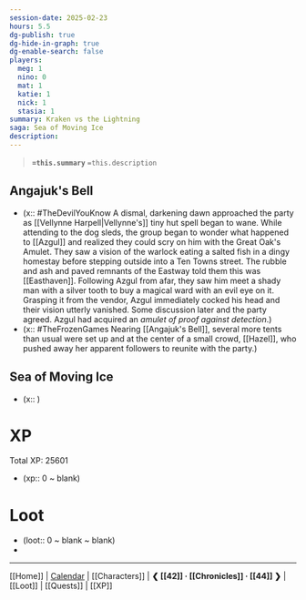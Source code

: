 ```yaml
---
session-date: 2025-02-23
hours: 5.5
dg-publish: true
dg-hide-in-graph: true
dg-enable-search: false
players:
  meg: 1
  nino: 0
  mat: 1
  katie: 1
  nick: 1
  stasia: 1
summary: Kraken vs the Lightning
saga: Sea of Moving Ice
description: 
---
```


> **`=this.summary`**
> `=this.description`

## Angajuk's Bell
- (x:: #TheDevilYouKnow A dismal, darkening dawn approached the party as [[Vellynne Harpell|Vellynne's]] tiny hut spell began to wane. While attending to the dog sleds, the group began to wonder what happened to [[Azgul]] and realized they could scry on him with the Great Oak's Amulet. They saw a vision of the warlock eating a salted fish in a dingy homestay before stepping outside into a Ten Towns street. The rubble and ash and paved remnants of the Eastway told them this was [[Easthaven]]. Following Azgul from afar, they saw him meet a shady man with a silver tooth to buy a magical ward with an evil eye on it. Grasping it from the vendor, Azgul immediately cocked his head and their vision utterly vanished. Some discussion later and the party agreed. Azgul had acquired an *amulet of proof against detection*.)
- (x:: #TheFrozenGames Nearing [[Angajuk's Bell]], several more tents than usual were set up and at the center of a small crowd, [[Hazel]], who pushed away her apparent followers to reunite with the party.)

## Sea of Moving Ice
- (x:: )

# XP
Total XP: 25601
- (xp:: 0 ~ blank) 

# Loot
- (loot::  0  ~ blank ~ blank)
- 
---
[[Home]] | [Calendar](https://app.fantasy-calendar.com/calendars/38f9e3f5098bac1f655a4fb4241f35eb) | [[Characters]] | **❮ [[42]] · [[Chronicles]] ·  [[44]] ❯** | [[Loot]] | [[Quests]]  | [[XP]]